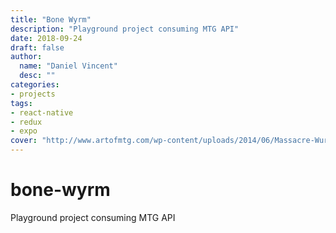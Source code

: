 ```yaml
---
title: "Bone Wyrm"
description: "Playground project consuming MTG API"
date: 2018-09-24
draft: false
author:
  name: "Daniel Vincent"
  desc: ""
categories:
- projects
tags:
- react-native
- redux
- expo
cover: "http://www.artofmtg.com/wp-content/uploads/2014/06/Massacre-Wurm-MtG-Art.jpg"
---
```


# bone-wyrm
Playground project consuming MTG API